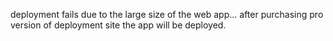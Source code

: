 deployment fails due to the large size of the web app... after purchasing pro version of deployment site the app will be deployed.
